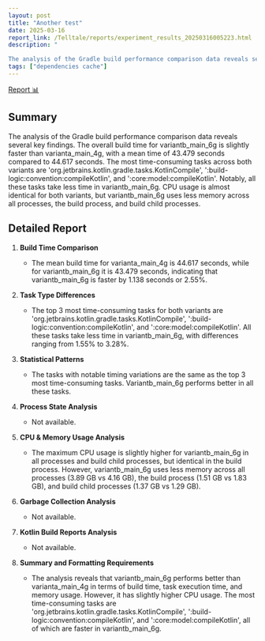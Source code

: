 ```yaml
---
layout: post
title: "Another test"
date: 2025-03-16
report_link: /Telltale/reports/experiment_results_20250316005223.html
description: " 

The analysis of the Gradle build performance comparison data reveals several key findings. The overall build time for variantb_main_6g is slightly faster than varianta_main_4g, with a mean time of 43.479 seconds compared to 44.617 seconds. The most time-consuming tasks across both variants are 'org.jetbrains.kotlin.gradle.tasks.KotlinCompile', ':build-logic:convention:compileKotlin', and ':core:model:compileKotlin'. Notably, all these tasks take less time in variantb_main_6g. CPU usage is almost identical for both variants, but variantb_main_6g uses less memory across all processes, the build process, and build child processes."
tags: ["dependencies cache"]
---
```

[Report 📊](../../reports/experiment_results_20250316005223.html)
## Summary

The analysis of the Gradle build performance comparison data reveals several key findings. The overall build time for variantb_main_6g is slightly faster than varianta_main_4g, with a mean time of 43.479 seconds compared to 44.617 seconds. The most time-consuming tasks across both variants are 'org.jetbrains.kotlin.gradle.tasks.KotlinCompile', ':build-logic:convention:compileKotlin', and ':core:model:compileKotlin'. Notably, all these tasks take less time in variantb_main_6g. CPU usage is almost identical for both variants, but variantb_main_6g uses less memory across all processes, the build process, and build child processes.

## Detailed Report

1. **Build Time Comparison**
   - The mean build time for varianta_main_4g is 44.617 seconds, while for variantb_main_6g it is 43.479 seconds, indicating that variantb_main_6g is faster by 1.138 seconds or 2.55%.

2. **Task Type Differences**
   - The top 3 most time-consuming tasks for both variants are 'org.jetbrains.kotlin.gradle.tasks.KotlinCompile', ':build-logic:convention:compileKotlin', and ':core:model:compileKotlin'. All these tasks take less time in variantb_main_6g, with differences ranging from 1.55% to 3.28%.

3. **Statistical Patterns**
   - The tasks with notable timing variations are the same as the top 3 most time-consuming tasks. Variantb_main_6g performs better in all these tasks.

4. **Process State Analysis**
   - Not available.

5. **CPU & Memory Usage Analysis**
   - The maximum CPU usage is slightly higher for variantb_main_6g in all processes and build child processes, but identical in the build process. However, variantb_main_6g uses less memory across all processes (3.89 GB vs 4.16 GB), the build process (1.51 GB vs 1.83 GB), and build child processes (1.37 GB vs 1.29 GB).

6. **Garbage Collection Analysis**
   - Not available.

7. **Kotlin Build Reports Analysis**
   - Not available.

8. **Summary and Formatting Requirements**
   - The analysis reveals that variantb_main_6g performs better than varianta_main_4g in terms of build time, task execution time, and memory usage. However, it has slightly higher CPU usage. The most time-consuming tasks are 'org.jetbrains.kotlin.gradle.tasks.KotlinCompile', ':build-logic:convention:compileKotlin', and ':core:model:compileKotlin', all of which are faster in variantb_main_6g.
